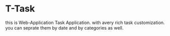 # T-Task
this is Web-Application Task Application. with avery rich task customization. you can seprate them by date and by categories as well.
